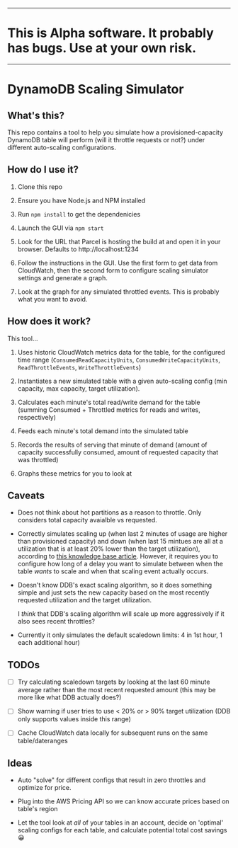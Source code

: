 
--------
# This is Alpha software. It probably has bugs. Use at your own risk.
--------

# DynamoDB Scaling Simulator

## What's this?
This repo contains a tool to help you simulate how a provisioned-capacity DynamoDB table will perform (will it throttle requests or not?) under different auto-scaling configurations.

## How do I use it?
1. Clone this repo

1. Ensure you have Node.js and NPM installed

1. Run `npm install` to get the dependenicies

1. Launch the GUI via `npm start`

1. Look for the URL that Parcel is hosting the build at and open it in your browser. Defaults to http://localhost:1234

1. Follow the instructions in the GUI. Use the first form to get data from CloudWatch, then the second form to configure scaling simulator settings and generate a graph.

1. Look at the graph for any simulated throttled events. This is probably what you want to avoid.

## How does it work?
This tool...
1. Uses historic CloudWatch metrics data for the table, for the configured time range (`ConsumedReadCapacityUnits`, `ConsumedWriteCapacityUnits`, `ReadThrottleEvents`,  `WriteThrottleEvents`)

2. Instantiates a new simulated table with a given auto-scaling config (min capacity, max capacity, target utilization).

3. Calculates each minute's total read/write demand for the table (summing Consumed + Throttled metrics for reads and writes, respectively)

4. Feeds each minute's total demand into the simulated table

5. Records the results of serving that minute of demand (amount of capacity successfully consumed, amount of requested capacity that was throttled)

6. Graphs these metrics for you to look at


## Caveats
- Does not think about hot partitions as a reason to throttle. Only considers total capacity avaialble vs requested.

- Correctly simulates scaling up (when last 2 minutes of usage are higher than provisioned capacity) and down (when last 15 mintues are all at a utilization that is at least 20% lower than the target utilization), according to [this knowledge base article](https://aws.amazon.com/premiumsupport/knowledge-center/dynamodb-auto-scaling/). However, it requires you to configure how long of a delay you want to simulate between when the table _wants_ to scale and when that scaling event actually occurs.
  
- Doesn't know DDB's exact scaling algorithm, so it does something simple and just sets the new capacity based on the most recently requested utilization and the target utilization.  
        
    I _think_ that DDB's scaling algorithm will scale up more aggressively if it also sees recent throttles?

- Currently it only simulates the default scaledown limits: 4 in 1st hour, 1 each additional hour)

## TODOs
- [ ] Try calculating scaledown targets by looking at the last 60 minute average rather than the most recent requested amount (this may be more like what DDB actually does?)

- [ ] Show warning if user tries to use < 20% or > 90% target utilization (DDB only supports values inside this range)

- [ ] Cache CloudWatch data locally for subsequent runs on the same table/dateranges

## Ideas
- Auto "solve" for different configs that result in zero throttles and optimize for price.

- Plug into the AWS Pricing API so we can know accurate prices based on table's region

- Let the tool look at _all_ of your tables in an account, decide on 'optimal' scaling configs for each table, and calculate potential total cost savings 😀